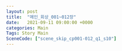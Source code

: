 ```yaml
---
layout: post
title:  "메인_회상_001~012장"
date:   2021-09-11 09:00:00 +0000
categories: Main
Tags: Story Main
SceneCode: ["scene_skip_cp001-012_q1_s10"]
---
```

